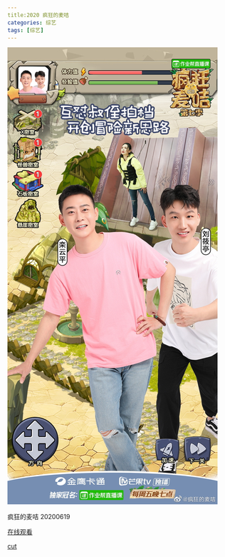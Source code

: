 ```yaml
---
title:2020 疯狂的麦咭
categories: 综艺
tags: [综艺]
---
```


![](https://raw.githubusercontent.com/rhenginium/image/main/img-16166.jpg)

疯狂的麦咭 20200619

[在线观看](https://w.mgtv.com/b/338012/8401622.html?t=videoshare&t=videoshare&cxid=7yj5z4xjkda&cxid=7yj5z4xjkda&u=http%3A%2F%2Fm.mgtv.com%2Fb%2F338012%2F8401622.html%3Ft%3Dvideoshare%26cxid%3D7yj5z4xjkda)

[cut](https://www.bilibili.com/s/video/BV1HD4y1d7BF)